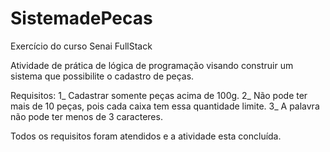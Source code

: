 # SistemadePecas
Exercício do curso Senai FullStack

Atividade de prática de lógica de programação visando construir um sistema que possibilite o cadastro de peças. 

Requisitos:
1_ Cadastrar somente peças acima de 100g.
2_ Não pode ter mais de 10 peças, pois cada caixa tem essa quantidade limite.
3_ A palavra não pode ter menos de 3 caracteres.

Todos os requisitos foram atendidos e a atividade esta concluída.
